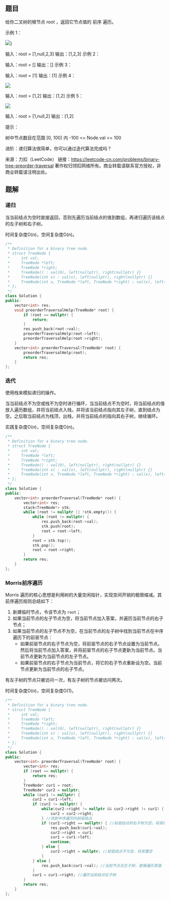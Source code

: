 ## 题目

给你二叉树的根节点 root ，返回它节点值的 前序 遍历。

 

示例 1：

![](https://assets.leetcode.com/uploads/2020/09/15/inorder_1.jpg))

输入：root = [1,null,2,3]
输出：[1,2,3]
示例 2：

输入：root = []
输出：[]
示例 3：

输入：root = [1]
输出：[1]
示例 4：

![](https://assets.leetcode.com/uploads/2020/09/15/inorder_5.jpg)

输入：root = [1,2]
输出：[1,2]
示例 5：

![](https://assets.leetcode.com/uploads/2020/09/15/inorder_4.jpg)


输入：root = [1,null,2]
输出：[1,2]


提示：

树中节点数目在范围 [0, 100] 内
-100 <= Node.val <= 100


进阶：递归算法很简单，你可以通过迭代算法完成吗？

来源：力扣（LeetCode）
链接：https://leetcode-cn.com/problems/binary-tree-preorder-traversal
著作权归领扣网络所有。商业转载请联系官方授权，非商业转载请注明出处。

## 题解

### 递归

当当前结点为空时直接返回，否则先遍历当前结点的值到数组，再递归遍历该结点的左子树和右子树。

时间复杂度O(n)，空间复杂度O(n)。

```c++
/**
 * Definition for a binary tree node.
 * struct TreeNode {
 *     int val;
 *     TreeNode *left;
 *     TreeNode *right;
 *     TreeNode() : val(0), left(nullptr), right(nullptr) {}
 *     TreeNode(int x) : val(x), left(nullptr), right(nullptr) {}
 *     TreeNode(int x, TreeNode *left, TreeNode *right) : val(x), left(left), right(right) {}
 * };
 */
class Solution {
public:
    vector<int> res;
    void preorderTraversalHelp(TreeNode* root) {
        if (root == nullptr) {
            return;
        }
        res.push_back(root->val);
        preorderTraversalHelp(root->left);
        preorderTraversalHelp(root->right);
    }
    vector<int> preorderTraversal(TreeNode* root) {
        preorderTraversalHelp(root);
        return res;
    }
};
```

### 迭代

使用栈来模拟递归的操作。

当当前结点不为空或栈不为空时进行循环，当当前结点不为空时，将当前结点的值放入遍历数组，并将当前结点入栈，并将该当前结点指向其左子树，直到结点为空。之后取当前结点为栈顶，出栈，并将当前结点的指向其右子树，继续循环。

实践复杂度O(n)，空间复杂度O(n)。

```c++
/**
 * Definition for a binary tree node.
 * struct TreeNode {
 *     int val;
 *     TreeNode *left;
 *     TreeNode *right;
 *     TreeNode() : val(0), left(nullptr), right(nullptr) {}
 *     TreeNode(int x) : val(x), left(nullptr), right(nullptr) {}
 *     TreeNode(int x, TreeNode *left, TreeNode *right) : val(x), left(left), right(right) {}
 * };
 */
class Solution {
public:
    vector<int> preorderTraversal(TreeNode* root) {
        vector<int> res;
        stack<TreeNode*> stk;
        while (root != nullptr || !stk.empty()) {
            while (root != nullptr) {
                res.push_back(root->val);
                stk.push(root);
                root = root->left;
            }
            root = stk.top();
            stk.pop();
            root = root->right;
        }
        return res;
    }
};
```

### Morris前序遍历

Morris 遍历的核心思想是利用树的大量空闲指针，实现空间开销的极限缩减。其前序遍历规则总结如下：

1. 新建临时节点，令该节点为 `root`；
2. 如果当前节点的左子节点为空，将当前节点加入答案，并遍历当前节点的右子节点；
3. 如果当前节点的左子节点不为空，在当前节点的左子树中找到当前节点在中序遍历下的前驱节点：
   - 如果前驱节点的右子节点为空，将前驱节点的右子节点设置为当前节点。然后将当前节点加入答案，并将前驱节点的右子节点更新为当前节点。当前节点更新为当前节点的左子节点。
   - 如果前驱节点的右子节点为当前节点，将它的右子节点重新设为空。当前节点更新为当前节点的右子节点。

有左子树的节点只被访问一次，有左子树的节点被访问两次。

时间复杂度O(n)，空间复杂度O(1)。

```c++
/**
 * Definition for a binary tree node.
 * struct TreeNode {
 *     int val;
 *     TreeNode *left;
 *     TreeNode *right;
 *     TreeNode() : val(0), left(nullptr), right(nullptr) {}
 *     TreeNode(int x) : val(x), left(nullptr), right(nullptr) {}
 *     TreeNode(int x, TreeNode *left, TreeNode *right) : val(x), left(left), right(right) {}
 * };
 */
class Solution {
public:
    vector<int> preorderTraversal(TreeNode* root) {
        vector<int> res;
        if (root == nullptr) {
            return res;
        }
        TreeNode* cur1 = root;
        TreeNode* cur2 = nullptr;
        while (cur1 != nullptr) {
            cur2 = cur1->left;
            if (cur2 != nullptr) {
                while(cur2->right != nullptr && cur2->right != cur1) {
                    cur2 = cur2->right;
                } //找到中序遍历的前驱结点
                if (cur2->right == nullptr) { //前驱结点的右子树为空，将其指向当前结点，遍历当前结点的值，将当前结点该为其左子树
                    res.push_back(cur1->val);
                    cur2->right = cur1;
                    cur1 = cur1->left;
                    continue;
                } else {
                    cur2->right = nullptr; //前驱结点不为空，将其置空
                }
            } else {
                res.push_back(cur1->val); //当前节点无左子树，直接遍历其值
            }
            cur1 = cur1->right; //遍历当前结点右子树
        }
        return res;
    }
};
```

